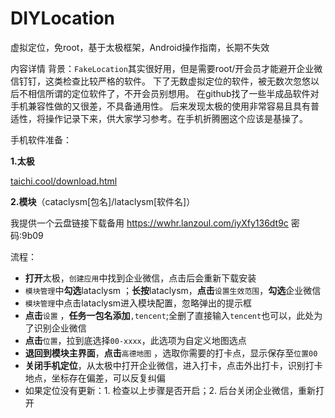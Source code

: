 # DIYLocation
虚拟定位，免root，基于太极框架，Android操作指南，长期不失效

内容详情
背景：`FakeLocation`其实很好用，但是需要root/开会员才能避开企业微信钉钉，这类检查比较严格的软件。
下了无数虚拟定位的软件，被无数次忽悠以后不相信所谓的定位软件了，不开会员别想用。
在github找了一些半成品软件对手机兼容性做的又很差，不具备通用性。
后来发现太极的使用非常容易且具有普适性，将操作记录下来，供大家学习参考。在手机折腾圈这个应该是基操了。

手机软件准备：

**1.太极**

[taichi.cool/download.html](https://taichi.cool/download.html)

**2.模块**（cataclysm[包名]/lataclysm[软件名]）

我提供一个云盘链接下载备用 https://wwhr.lanzoul.com/iyXfy136dt9c 密码:9b09

流程：
- **打开**太极，`创建应用`中找到企业微信，点击后会重新下载安装
- `模块管理`中**勾选**lataclysm ；**长按**lataclysm，**点击**`设置生效范围`，**勾选**企业微信
- `模块管理`中点击lataclysm进入模块配置，忽略弹出的提示框
- **点击**`设置` ，**任务一包名添加**`,tencent`;全删了直接输入`tencent`也可以，此处为了识别企业微信
- **点击**`位置`，拉到底选择`00-xxxx`，此选项为自定义地图选点
- **退回到模块主界面**，**点击**`高德地图` ，选取你需要的打卡点，显示保存至`位置00`
- **关闭手机定位**，从太极中打开企业微信，进入打卡，点击外出打卡，识别打卡地点，坐标存在偏差，可以反复纠偏
- 如果定位没有更新：1. 检查以上步骤是否开启；2. 后台关闭企业微信，重新打开
